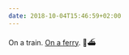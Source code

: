 ```yaml
---
date: 2018-10-04T15:46:59+02:00
---
```


On a train. [On a ferry](https://www.seat61.com/trains-and-routes/hamburg-to-copenhagen-by-train.htm). 🚅⛴
